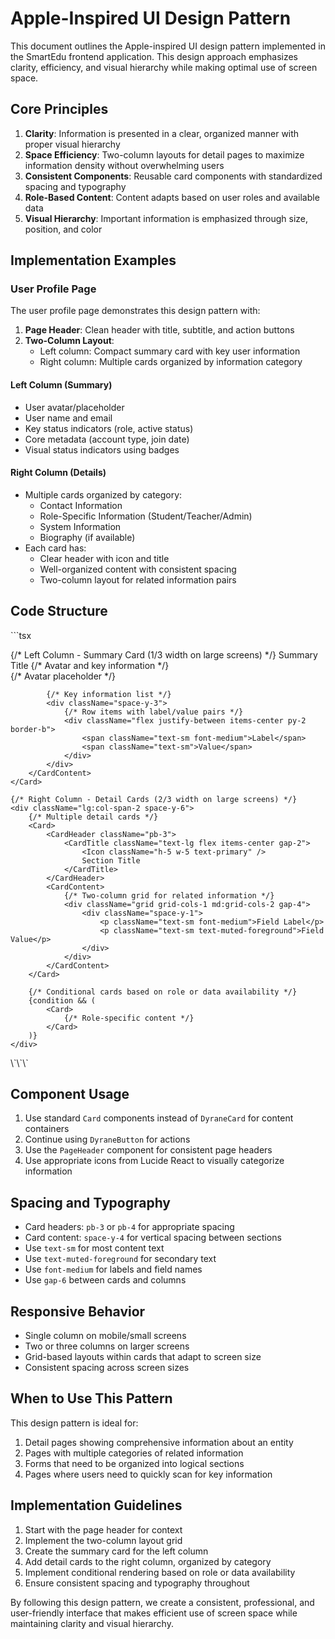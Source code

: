 # Apple-Inspired UI Design Pattern

This document outlines the Apple-inspired UI design pattern implemented in the SmartEdu frontend application. This design approach emphasizes clarity, efficiency, and visual hierarchy while making optimal use of screen space.

## Core Principles

1. **Clarity**: Information is presented in a clear, organized manner with proper visual hierarchy
2. **Space Efficiency**: Two-column layouts for detail pages to maximize information density without overwhelming users
3. **Consistent Components**: Reusable card components with standardized spacing and typography
4. **Role-Based Content**: Content adapts based on user roles and available data
5. **Visual Hierarchy**: Important information is emphasized through size, position, and color

## Implementation Examples

### User Profile Page

The user profile page demonstrates this design pattern with:

1. **Page Header**: Clean header with title, subtitle, and action buttons
2. **Two-Column Layout**:
   - Left column: Compact summary card with key user information
   - Right column: Multiple cards organized by information category

#### Left Column (Summary)

- User avatar/placeholder
- User name and email
- Key status indicators (role, active status)
- Core metadata (account type, join date)
- Visual status indicators using badges

#### Right Column (Details)

- Multiple cards organized by category:
  - Contact Information
  - Role-Specific Information (Student/Teacher/Admin)
  - System Information
  - Biography (if available)
- Each card has:
  - Clear header with icon and title
  - Well-organized content with consistent spacing
  - Two-column layout for related information pairs

## Code Structure

\`\`\`tsx
<div className="grid grid-cols-1 lg:grid-cols-3 gap-6">
    {/* Left Column - Summary Card (1/3 width on large screens) */}
    <Card className="lg:col-span-1 h-fit">
        <CardHeader>
            <CardTitle>Summary Title</CardTitle>
        </CardHeader>
        <CardContent>
            {/* Avatar and key information */}
            <div className="flex flex-col items-center">
                {/* Avatar placeholder */}
            </div>
            
            {/* Key information list */}
            <div className="space-y-3">
                {/* Row items with label/value pairs */}
                <div className="flex justify-between items-center py-2 border-b">
                    <span className="text-sm font-medium">Label</span>
                    <span className="text-sm">Value</span>
                </div>
            </div>
        </CardContent>
    </Card>
    
    {/* Right Column - Detail Cards (2/3 width on large screens) */}
    <div className="lg:col-span-2 space-y-6">
        {/* Multiple detail cards */}
        <Card>
            <CardHeader className="pb-3">
                <CardTitle className="text-lg flex items-center gap-2">
                    <Icon className="h-5 w-5 text-primary" />
                    Section Title
                </CardTitle>
            </CardHeader>
            <CardContent>
                {/* Two-column grid for related information */}
                <div className="grid grid-cols-1 md:grid-cols-2 gap-4">
                    <div className="space-y-1">
                        <p className="text-sm font-medium">Field Label</p>
                        <p className="text-sm text-muted-foreground">Field Value</p>
                    </div>
                </div>
            </CardContent>
        </Card>
        
        {/* Conditional cards based on role or data availability */}
        {condition && (
            <Card>
                {/* Role-specific content */}
            </Card>
        )}
    </div>
</div>
\`\`\`

## Component Usage

1. Use standard `Card` components instead of `DyraneCard` for content containers
2. Continue using `DyraneButton` for actions
3. Use the `PageHeader` component for consistent page headers
4. Use appropriate icons from Lucide React to visually categorize information

## Spacing and Typography

- Card headers: `pb-3` or `pb-4` for appropriate spacing
- Card content: `space-y-4` for vertical spacing between sections
- Use `text-sm` for most content text
- Use `text-muted-foreground` for secondary text
- Use `font-medium` for labels and field names
- Use `gap-6` between cards and columns

## Responsive Behavior

- Single column on mobile/small screens
- Two or three columns on larger screens
- Grid-based layouts within cards that adapt to screen size
- Consistent spacing across screen sizes

## When to Use This Pattern

This design pattern is ideal for:

1. Detail pages showing comprehensive information about an entity
2. Pages with multiple categories of related information
3. Forms that need to be organized into logical sections
4. Pages where users need to quickly scan for key information

## Implementation Guidelines

1. Start with the page header for context
2. Implement the two-column layout grid
3. Create the summary card for the left column
4. Add detail cards to the right column, organized by category
5. Implement conditional rendering based on role or data availability
6. Ensure consistent spacing and typography throughout

By following this design pattern, we create a consistent, professional, and user-friendly interface that makes efficient use of screen space while maintaining clarity and visual hierarchy.
